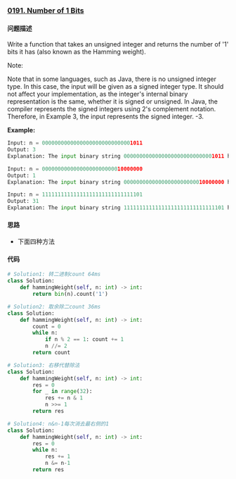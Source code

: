 ### [0191. Number of 1 Bits](https://leetcode-cn.com/problems/number-of-1-bits/)

#### 问题描述
Write a function that takes an unsigned integer and returns the number of '1' bits it has (also known as the Hamming weight).

Note:

Note that in some languages, such as Java, there is no unsigned integer type. In this case, the input will be given as a signed integer type. It should not affect your implementation, as the integer's internal binary representation is the same, whether it is signed or unsigned.
In Java, the compiler represents the signed integers using 2's complement notation. Therefore, in Example 3, the input represents the signed integer. -3.

**Example:**
```python
Input: n = 00000000000000000000000000001011
Output: 3
Explanation: The input binary string 00000000000000000000000000001011 has a total of three '1' bits.
```
```python
Input: n = 00000000000000000000000010000000
Output: 1
Explanation: The input binary string 00000000000000000000000010000000 has a total of one '1' bit.
```
```python
Input: n = 11111111111111111111111111111101
Output: 31
Explanation: The input binary string 11111111111111111111111111111101 has a total of thirty one '1' bits.
```
#### 思路
- 下面四种方法

#### 代码

```python
# Solution1: 转二进制count 64ms
class Solution:
    def hammingWeight(self, n: int) -> int:
        return bin(n).count('1')

# Solution2: 取余除二count 36ms
class Solution:
    def hammingWeight(self, n: int) -> int:
        count = 0
        while n:
            if n % 2 == 1: count += 1
            n //= 2
        return count

# Solution3: 右移代替除法
class Solution:
    def hammingWeight(self, n: int) -> int:
        res = 0
        for _ in range(32):
            res += n & 1
            n >>= 1
        return res

# Solution4: n&n-1每次消去最右侧的1
class Solution:
    def hammingWeight(self, n: int) -> int:
        res = 0
        while n:
            res += 1
            n &= n-1
        return res
```